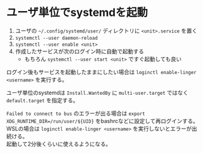 # ユーザ単位でsystemdを起動

1. ユーザの `~/.config/systemd/user/` ディレクトリに `<unit>.service` を置く
2. `systemctl --user daemon-reload`
3. `systemctl --user enable <unit>`
4. 作成したサービスが次のログイン時に自動で起動する
    - もちろん `systemctl --user start <unit>` ですぐ起動しても良い

ログイン後もサービスを起動したままにしたい場合は `loginctl enable-linger <username>` を実行する。

ユーザ単位のsystemdは `Install.WantedBy` に `multi-user.target` ではなく `default.target` を指定する。

`Failed to connect to bus` のエラーが出る場合は `export XDG_RUNTIME_DIR=/run/user/${UID}` をbashrcなどに設定して再ログインする。  
WSLの場合は `loginctl enable-linger <username>` を実行しないとエラーが出続ける。  
起動して2分後くらいに使えるようになる。
